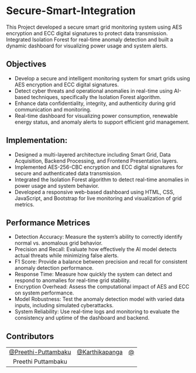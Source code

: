 # Secure-Smart-Integration
This Project developed a secure smart grid monitoring system using AES encryption and ECC digital signatures to protect data transmission. Integrated Isolation Forest for real-time 
anomaly detection and built a dynamic dashboard for visualizing power usage and system alerts.

## Objectives
- Develop a secure and intelligent monitoring system for smart grids using AES encryption and ECC digital signatures.
- Detect cyber threats and operational anomalies in real-time using AI-based techniques, specifically the Isolation Forest algorithm.
- Enhance data confidentiality, integrity, and authenticity during grid communication and monitoring.
- Real-time dashboard for visualizing power consumption, renewable energy status, and anomaly alerts to support efficient grid management.

## Implementation:
- Designed a multi-layered architecture including Smart Grid, Data Acquisition, Backend Processing, and Frontend Presentation layers.
- Implemented AES-256-CBC encryption and ECC digital signatures for secure and authenticated data transmission.
- Integrated the Isolation Forest algorithm to detect real-time anomalies in power usage and system behavior.
- Developed a responsive web-based dashboard using HTML, CSS, JavaScript, and Bootstrap for live monitoring and visualization of grid metrics.

## Performance Metrices 
- Detection Accuracy: Measure the system’s ability to correctly identify normal vs. anomalous grid behavior.
- Precision and Recall: Evaluate how effectively the AI model detects actual threats while minimizing false alerts.
- F1 Score: Provide a balance between precision and recall for consistent anomaly detection performance.
- Response Time: Measure how quickly the system can detect and respond to anomalies for real-time grid stability.
- Encryption Overhead: Assess the computational impact of AES and ECC on system performance.
- Model Robustness: Test the anomaly detection model with varied data inputs, including simulated cyberattacks.
- System Reliability: Use real-time logs and monitoring to evaluate the consistency and uptime of the dashboard and backend.

## Contributors 
<table>
  <tr>
    <td align="center"><a href="https://github.com/Preethi-Puttambaku">@Preethi-Puttambaku</a></td>
    <td align="center"><a href="https://github.com/Bhavana268">@Karthikapanga</a></td>
    <td align="center"><a href="https://github.com/Karthikapanga">@</a></td>
    </tr>
  <tr>
    <td align="center">Preethi Puttambaku</td>
